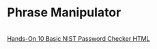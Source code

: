 <h1>Phrase Manipulator</h1>
 <br>
<a href="https://nighthawk-real.github.io/cis-2013-programs/hands-on-9/Fibonacci.html">Hands-On 10 Basic NIST Password Checker HTML</a>
<br>

